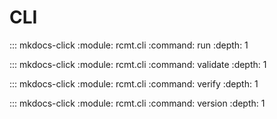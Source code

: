 # CLI

::: mkdocs-click
    :module: rcmt.cli
    :command: run
    :depth: 1

::: mkdocs-click
    :module: rcmt.cli
    :command: validate
    :depth: 1

::: mkdocs-click
    :module: rcmt.cli
    :command: verify
    :depth: 1

::: mkdocs-click
    :module: rcmt.cli
    :command: version
    :depth: 1
